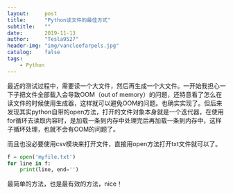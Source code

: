 ```yaml
---
layout:     post
title:      "Python读文件的最佳方式"
subtitle:   ""
date:       2019-11-13
author:     "Tesla9527"
header-img: "img/vancleefarpels.jpg"
catalog:    false
tags:
    - Python
---
```


最近的测试过程中，需要读一个大文件，然后再生成一个大文件。一开始我担心一下子把文件全部载入会导致OOM（out of memory）的问题，还特意看了怎么在读文件的时候使用生成器，这样就可以避免OOM的问题。也确实实现了。但后来发现其实python自带的open方法，打开的文件对象本身就是一个迭代器，在使用for循环去读取内容时，是加载一条到内存中处理完后再加载一条到内存中，这样子循环处理，也就不会有OOM的问题了。

而且也没必要使用csv模块来打开文件，直接用open方法打开txt文件就可以了。
```python
f = open('myfile.txt')
for line in f:
    print(line, end='')
```

最简单的方法，也是最有效的方法，nice！